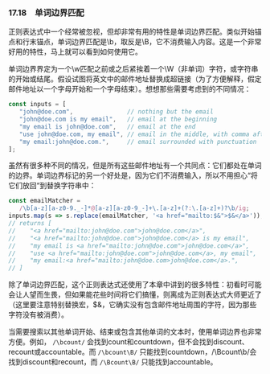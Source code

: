 ### 17.18　单词边界匹配

正则表达式中一个经常被忽视，但却非常有用的特性是单词边界匹配。类似开始锚点和行末锚点，单词边界匹配是\b，取反是\B，它不消费输入内容。这是一个非常好用的特性，马上就可以看到如何使用它。

单词边界界定为一个\w匹配之前或之后紧挨着一个\W（非单词）字符，或字符串的开始或结尾。假设试图将英文中的邮件地址替换成超链接（为了方便解释，假定邮件地址以一个字母开始和一个字母结束）。想想那些需要考虑到的不同情况：

```javascript
const inputs = [
   "john@doe.com",               // nothing but the email
   "john@doe.com is my email",   // email at the beginning
   "my email is john@doe.com",   // email at the end
   "use john@doe.com, my email", // email in the middle, with comma afterward
   "my email:john@doe.com.",     // email surrounded with punctuation
];
```

虽然有很多种不同的情况，但是所有这些邮件地址有一个共同点：它们都处在单词的边界。单词边界标记的另一个好处是，因为它们不消费输入，所以不用担心“将它们放回“到替换字符串中：

```javascript
const emailMatcher =
   /\b[a-z][a-z0-9._-]*@[a-z][a-z0-9_-]+\.[a-z]+(?:\.[a-z]+)?\b/ig;
inputs.map(s => s.replace(emailMatcher, '<a href="mailto:$&">$&</a>'));
// returns [
//    "<a href="mailto:john@doe.com">john@doe.com</a>",
//    "<a href="mailto:john@doe.com">john@doe.com</a> is my email",
//    "my email is <a href="mailto:john@doe.com">john@doe.com</a>",
//    "use <a href="mailto:john@doe.com">john@doe.com</a>, my email",
//    "my email:<a href="mailto:john@doe.com>john@doe.com</a>.",
// ]
```

除了单词边界匹配，这个正则表达式还使用了本章中讲到的很多特性：初看时可能会让人望而生畏，但如果能花些时间将它们搞懂，则离成为正则表达式大师更近了（这里要注意特别替换宏，$&，它确实没有包含邮件地址周围的字符，因为那些字符没有被消费）。

当需要搜索以其他单词开始、结束或包含其他单词的文本时，使用单词边界也非常方便。例如， `/\bcount/` 会找到count和countdown，但不会找到discount、recount或accountable。而 `/\bcount\B/` 只能找到countdown，/\Bcount\b/会找到discount和recount，而 `/\Bcount\B/` 只能找到accountable。


